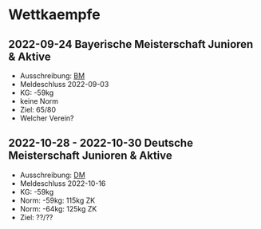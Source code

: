 # Wettkaempfe

## 2022-09-24 Bayerische Meisterschaft Junioren & Aktive
- Ausschreibung: [BM](https://www.bgkv.de/fileadmin/data/pdfs/Junioren_Senioren/2022/BM_Aktive/AEnderung_Ausschreibung_BM_Jun_Akt_2022.pdf)
- Meldeschluss 2022-09-03
- KG: -59kg
- keine Norm
- Ziel: 65/80
- Welcher Verein?

## 2022-10-28 - 2022-10-30 Deutsche Meisterschaft Junioren & Aktive
- Ausschreibung: [DM](https://www.bgkv.de/fileadmin/data/pdfs/Junioren_Senioren/2022/DM_Aktive/Ausschreibung_DM_Junioren_Aktive_2022.pdf)
- Meldeschluss 2022-10-16
- KG: -59kg
- Norm: -59kg: 115kg ZK
- Norm: -64kg: 125kg ZK
- Ziel: ??/??
